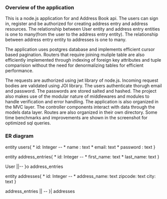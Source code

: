 ### Overview of the application
This is a node.js application for and Address Book api. The users can sign in, register and be authorized for creating address entry and address resources. The relationship between User entity and address entry entities is one to many(from the user to the address entry entity). The relationship between address entry entity to addresses is one to many.  

The application uses postgres database and implements efficient cursor based pagination. Routers that require joining muliple table are also efficiently implemented through indexing of foreign key attributes and tuple comparision without the need for denormalizing tables for efficient performance.

The requests are authorized using jwt library of node.js. Incoming request bodies are validated using JOI library. The users authenticate thorugh email and password. The passwords are stored salted and hashed. The project also makes use of the modular nature of middlewares and modules to handle verification and error handling.  The application is also organized in the MVC layer. The controller components interact with data through the models data layer. Routes are also organized in their own directory. Some time benchmarks and improvements are shown in the screenshot for optimized sql queries. 

### ER diagram
entity users{
    * id: Integer
    --
    * name : text
    * email: text
    * password : text
}

entity address_entries{
    * id: Integer
    --
    * first_name: text
    * last_name: text
}

User ||-- }o address_entries  

entity addresses{
    * id: Integer
    --
    * address_name: text
    zipcode: text
    city: text
}

address_entries || -- }| addresses



